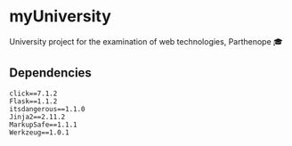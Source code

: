# myUniversity
University project for the examination of web technologies, Parthenope 🎓

## Dependencies

```
click==7.1.2
Flask==1.1.2 
itsdangerous==1.1.0 
Jinja2==2.11.2 
MarkupSafe==1.1.1 
Werkzeug==1.0.1
```
